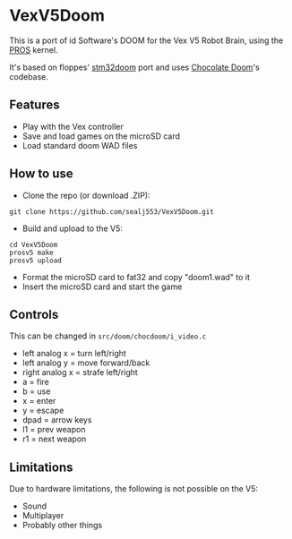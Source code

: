 # VexV5Doom

This is a port of id Software's DOOM for the Vex V5 Robot Brain, using the [PROS](https://github.com/purduesigbots/pros) kernel.

It's based on floppes' [stm32doom](https://github.com/floppes/stm32doom) port and uses [Chocolate Doom](https://github.com/chocolate-doom/chocolate-doom)'s codebase.

## Features
* Play with the Vex controller
* Save and load games on the microSD card
* Load standard doom WAD files

## How to use
* Clone the repo (or download .ZIP):
````
git clone https://github.com/sealj553/VexV5Doom.git
````
* Build and upload to the V5:
````
cd VexV5Doom
prosv5 make
prosv5 upload
````
* Format the microSD card to fat32 and copy "doom1.wad" to it
* Insert the microSD card and start the game

## Controls
This can be changed in `src/doom/chocdoom/i_video.c`

* left analog x = turn left/right
* left analog y = move forward/back
* right analog x = strafe left/right
* a = fire
* b = use
* x = enter
* y = escape
* dpad = arrow keys
* l1 = prev weapon
* r1 = next weapon

## Limitations
Due to hardware limitations, the following is not possible on the V5:
* Sound
* Multiplayer
* Probably other things
